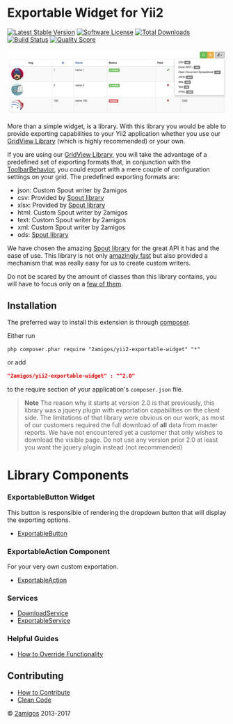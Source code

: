 Exportable Widget for Yii2
==========================

[![Latest Stable Version](https://poser.pugx.org/2amigos/yii2-exportable-widget/v/stable.svg)](https://packagist.org/packages/2amigos/yii2-exportable-widget) 
[![Software License](https://img.shields.io/badge/license-MIT-brightgreen.svg?style=flat-square)](LICENSE.md)
[![Total Downloads](https://poser.pugx.org/2amigos/yii2-exportable-widget/downloads.svg)](https://packagist.org/packages/2amigos/yii2-exportable-widget) 
[![Build Status](https://img.shields.io/travis/2amigos/yii2-exportable-widget/master.svg?style=flat-square)](https://travis-ci.org/2amigos/yii2-exportable-widget)
[![Quality Score](https://img.shields.io/scrutinizer/g/2amigos/yii2-grid-view-library.svg?style=flat-square)](https://scrutinizer-ci.com/g/2amigos/yii2-exportable-widget)

![Exportable Widget](images/exportable-widget.png)


More than a simple widget, is a library. With this library you would be able to provide exporting capabilities to your 
Yii2 application whether you use our [GridView Library](https://github.com/2amigos/yii2-grid-view-library) (which is 
highly recommended) or your own. 

If you are using our [GridView Library](https://github.com/2amigos/yii2-grid-view-library), you will take the advantage 
of a predefined set of exporting formats that, in conjunction with the [ToolbarBehavior](https://github.com/2amigos/yii2-grid-view-library/blob/master/docs/behaviors/toolbar-behavior.md), 
you could export with a mere couple of configuration settings on your grid. The predefined exporting formats are: 

* json: Custom Spout writer by 2amigos
* csv: Provided by [Spout library](http://opensource.box.com/spout/)
* xlsx: Provided by [Spout library](http://opensource.box.com/spout/)
* html: Custom Spout writer by 2amigos
* text: Custom Spout writer by 2amigos
* xml: Custom Spout writer by 2amigos
* ods: [Spout library](http://opensource.box.com/spout/)

We have chosen the amazing [Spout library](http://opensource.box.com/spout/) for the great API it has and the ease of 
use. This library is not only [amazingly fast](http://opensource.box.com/spout/faq/) but also provided a mechanism that 
was really easy for us to create custom writers. 

Do not be scared by the amount of classes than this library contains, you will have to focus only on a 
[few of them](#library-components).


Installation
------------
The preferred way to install this extension is through [composer](http://getcomposer.org/download/).

Either run

```
php composer.phar require "2amigos/yii2-exportable-widget" "*"
```
or add

```json
"2amigos/yii2-exportable-widget" : "^2.0"
```

to the require section of your application's `composer.json` file.

> **Note** The reason why it starts at version 2.0 is that previously, this library was a jquery plugin with exportation 
> capabilities on the client side. The limitations of that library were obvious on our work, as most of our customers 
> required the full download of **all** data from master reports. We have not encountered yet a customer that only 
> wishes to download the visible page. Do not use any version prior 2.0 at least you want the jquery plugin instead 
> (not recommended) 

Library Components
==================

### ExportableButton Widget 

This button is responsible of rendering the dropdown button that will display the exporting options.

- [ExportableButton](widgets/exportable-button.md)

### ExportableAction Component

For your very own custom exportation. 

- [ExportableAction](actions/exportable-action.md)

### Services 

- [DownloadService](services/download-service.md) 
- [ExportableService](services/exportable-service.md)

### Helpful Guides 

- [How to Override Functionality](guides/how-to-override-behavior-functionality.md)

Contributing
------------

- [How to Contribute](contributing/how-to.md)
- [Clean Code](contributing/clean-code.md)

© [2amigos](http://www.2amigos.us/) 2013-2017
